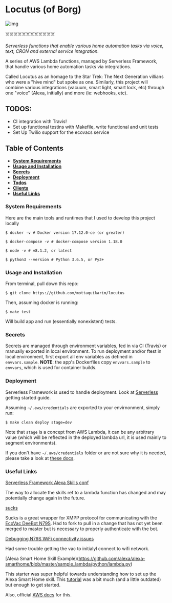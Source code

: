 # Locutus (of Borg)

![img](https://media3.giphy.com/media/zDtyh2ISgzZIY/giphy.gif)

☠️☠️☠️☠️☠️☠️☠️☠️☠️☠️☠️☠️

*Serverless functions that enable various home automation tasks via voice, text, CRON and external service integration.*

A series of AWS Lambda functions, managed by Serverless Framework, that handle various home automation tasks via integrations.

Called Locutus as an homage to the Star Trek: The Next Generation villians who were a "hive mind" but spoke as one. Similarly, this project will combine various integrations (vacuum, smart light, smart lock, etc) through one "voice" (Alexa, initially) and more (ie: webhooks, etc). 


## TODOS:

* CI integration with Travis!
* Set up functional testins with Makefile, write functional and unit tests
* Set Up Twilio support for the ecovacs service

## Table of Contents
* **[System Requirements](#system-requirements)**
* **[Usage and Installation](#usage-and-installation)**
* **[Secrets](#secrets)**
* **[Deployment](#deployment)**
* **[Todos](#todos)**
* **[Clients](#clients)**
* **[Useful Links](#useful-links)**

### System Requirements

Here are the main tools and runtimes that I used to develop this project locally

```
$ docker -v # Docker version 17.12.0-ce (or greater)

$ docker-compose -v # docker-compose version 1.18.0

$ node -v # v8.1.2, or latest

$ python3 --version # Python 3.6.5, or Py3+
```

### Usage and Installation

From terminal, pull down this repo:

```
$ git clone https://github.com/mottaquikarim/locutus
```

Then, assuming docker is running:

```
$ make test
```

Will build app and run (essentially nonexistent) tests.

### Secrets

Secrets are managed through environment variables, fed in via CI (Travis) or manually exported in local environment. To run deployment and/or ftest in local environment, first export all env variables as defined in `envvars.sample`. **NOTE**: the app's Dockerfiles copy `envvars.sample` to `envvars`, which is used for container builds. 


### Deployment

Serverless Framework is used to handle deployment. Look at [Serverless](https://serverless.com/framework/docs/getting-started/) getting started guide. 

Assuming `~/.aws/credentials` are exported to your envirnonment, simply run:

```
$ make clean deploy stage=dev
```

Note that `stage` is a concept from AWS Lambda, it can be any arbitrary value (which will be reflected in the deployed lambda url, it is used mainly to segment environments).

If you don't have `~/.aws/credentials` folder or are not sure why it is needed, please take a look at [these docs](https://serverless.com/framework/docs/providers/aws/cli-reference/).

### Useful Links

[Serverless Framework Alexa Skills conf](https://serverless.com/framework/docs/providers/aws/events/alexa-skill/)

The way to allocate the skills ref to a lambda function has changed and may potentially change again in the future.

[sucks](https://github.com/mottaquikarim/sucks) 

Sucks is a great wrapper for XMPP protocol for communicating with the [EcoVac DeeBot N79S](https://www.amazon.com/gp/product/B077HW9XM7/ref=oh_aui_detailpage_o00_s00?ie=UTF8&psc=1). Had to fork to pull in a change that has not yet been merged to master but is necessary to properly authenticate with the bot.

[Debugging N79S WiFi connectivity issues](http://xiaoleicestustc.blogspot.com/2015/12/why-i-cannot-add-my-ecovacs-robot-to.html)

Had some trouble getting the vac to initialyl connect to wifi network.

[Alexa Smart Home Skill Example)(https://github.com/alexa/alexa-smarthome/blob/master/sample_lambda/python/lambda.py)

This starter was super helpful towards understanding how to set up the Alexa Smart Home skill. This [tutorial](https://github.com/alexa/alexa-smarthome/wiki/Build-a-Working-Smart-Home-Skill-in-15-Minutes) was a bit much (and a little outdated) but enough to get started.

Also, official [AWS docs](https://developer.amazon.com/docs/smarthome/steps-to-build-a-smart-home-skill.html#configure-the-smart-home-service-endpoint) for this.

